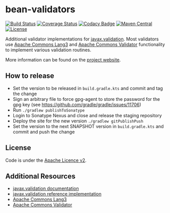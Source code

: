 # bean-validators

[![Build Status](https://img.shields.io/endpoint.svg?url=https%3A%2F%2Factions-badge.atrox.dev%2Fbritter%2Fbean-validators%2Fbadge&style=flat)](https://actions-badge.atrox.dev/britter/bean-validators/goto)
[![Coverage Status](https://coveralls.io/repos/britter/bean-validators/badge.svg)](https://coveralls.io/r/britter/bean-validators)
[![Codacy Badge](https://api.codacy.com/project/badge/grade/dd0d4de9bb9e4160803b32b3ff0889c7)](https://www.codacy.com/app/britter/bean-validators)
[![Maven Central](https://maven-badges.herokuapp.com/maven-central/com.github.britter/bean-validators/badge.svg)](https://maven-badges.herokuapp.com/maven-central/com.github.britter/bean-validators/)
[![License](https://img.shields.io/:license-apache-blue.svg)](https://www.apache.org/licenses/LICENSE-2.0.html)

Additional validator implementations for [javax.validation](https://beanvalidation.org/).
Most validators use [Apache Commons Lang3](https://commons.apache.org/lang/) and
[Apache Commons Validator](https://commons.apache.org/validator/) functionality to implement various validation routines.

More information can be found on the [project website](https://britter.github.io/bean-validators).

## How to release

- Set the version to be released in `build.gradle.kts` and commit and tag the change
- Sign an arbitrary file to force gpg-agent to store the password for the gpg key (see https://github.com/gradle/gradle/issues/11706)
- Run `./gradlew publishToSonatype`
- Login to Sonatype Nexus and close and release the staging repository
- Deploy the site for the new version `./gradlew gitPublishPush`
- Set the version to the next SNAPSHOT version in `build.gradle.kts` and commit and push the change

## License

Code is under the [Apache Licence v2](https://www.apache.org/licenses/LICENSE-2.0.txt).

## Additional Resources

+ [javax.validation documentation](https://beanvalidation.org/)
+ [javax.validation reference implementation](https://hibernate.org/validator/)
+ [Apache Commons Lang3](https://commons.apache.org/lang/)
+ [Apache Commons Validator](https://commons.apache.org/validator/)
